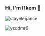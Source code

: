 ### Hi, I'm l1kem 👋


![stayelegance](https://github-readme-stats.vercel.app/api?username=stayelegance&show_icons=true&theme=tokyonight)



![yzddmr6](https://profile-counter.glitch.me/stayelegance/count.svg)
